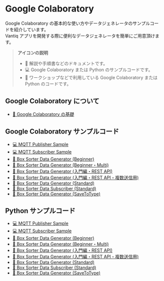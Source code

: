 # Google Colaboratory

Google Colaboratory の基本的な使い方やデータジェネレータのサンプルコードを紹介しています。  
Vantiq アプリを開発する際に便利なデータジェネレータを簡単にご用意頂けます。

> **アイコンの説明**
> 
> - :book: 解説や手順書などのドキュメントです。
> - :computer: Google Colaboratory または Python のサンプルコードです。
> - :beginner: ワークショップなどで利用している Google Colaboratory または Python のコードです。

## Google Colaboratory について

- [:book: Google Colaboratory の基礎](./docs/jp/colab_basic_knowledge.md)

## Google Colaboratory サンプルコード

- [:computer: MQTT Publisher Sample](./docs/jp/mqtt_publisher_sample.ipynb)
- [:computer: MQTT Subscriber Sample](./docs/jp/mqtt_subscriber_sample.ipynb)
- [:beginner: Box Sorter Data Generator (Beginner)](./docs/jp/box-sorter_data-generator_beginner.ipynb)
- [:beginner: Box Sorter Data Generator (Beginner・Multi)](./docs/jp/box-sorter_data-generator_beginner_multi.ipynb)
- [:beginner: Box Sorter Data Generator (入門編・REST API)](./docs/jp/box-sorter_data-generator_beginner_rest-api.ipynb)
- [:beginner: Box Sorter Data Generator (入門編・REST API・複数送信用)](./docs/jp/box-sorter_data-generator_beginner_rest-api_multi.ipynb)
- [:beginner: Box Sorter Data Generator (Standard)](./docs/jp/box-sorter_data-generator_standard.ipynb)
- [:beginner: Box Sorter Data Subscriber (Standard)](./docs/jp/box-sorter_data-subscriber_standard.ipynb)
- [:beginner: Box Sorter Data Generator (SaveToType)](./docs/jp/box-sorter_data-generator_savetype.ipynb)

## Python サンプルコード

- [:computer: MQTT Publisher Sample](./docs/jp/mqtt_publisher_sample.py)
- [:computer: MQTT Subscriber Sample](./docs/jp/mqtt_subscriber_sample.py)
- [:beginner: Box Sorter Data Generator (Beginner)](./docs/jp/box-sorter_data-generator_beginner.py)
- [:beginner: Box Sorter Data Generator (Beginner・Multi)](./docs/jp/box-sorter_data-generator_beginner_multi.py)
- [:beginner: Box Sorter Data Generator (入門編・REST API)](./docs/jp/box-sorter_data-generator_beginner_rest-api.py)
- [:beginner: Box Sorter Data Generator (入門編・REST API・複数送信用)](./docs/jp/box-sorter_data-generator_beginner_rest-api_multi.py)
- [:beginner: Box Sorter Data Generator (Standard)](./docs/jp/box-sorter_data-generator_standard.py)
- [:beginner: Box Sorter Data Subscriber (Standard)](./docs/jp/box-sorter_data-subscriber_standard.py)
- [:beginner: Box Sorter Data Generator (SaveToType)](./docs/jp/box-sorter_data-generator_savetype.py)
